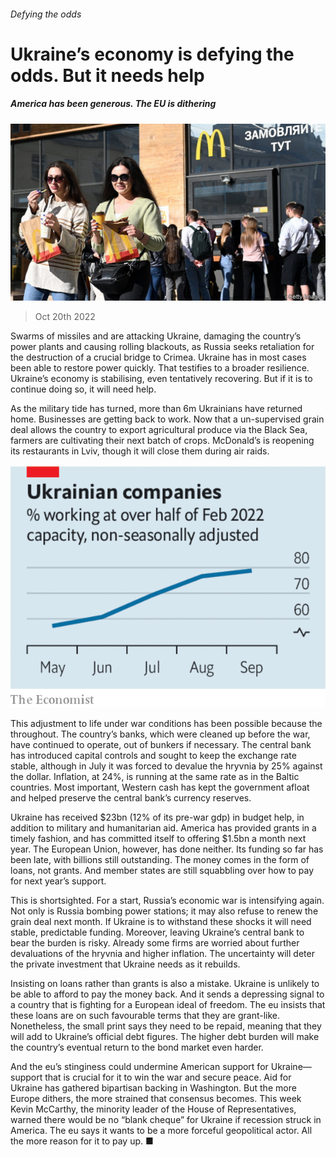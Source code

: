 ###### Defying the odds

# Ukraine’s economy is defying the odds. But it needs help 

##### America has been generous. The EU is dithering 

![image](images/20221022_LDP502.jpg) 

> Oct 20th 2022 

Swarms of missiles and  are attacking Ukraine, damaging the country’s power plants and causing rolling blackouts, as Russia seeks retaliation for the destruction of a crucial bridge to Crimea. Ukraine has in most cases been able to restore power quickly. That testifies to a broader resilience. Ukraine’s economy is stabilising, even tentatively recovering. But if it is to continue doing so, it will need help. 

As the military tide has turned, more than 6m Ukrainians have returned home. Businesses are getting back to work. Now that a un-supervised grain deal allows the country to export agricultural produce via the Black Sea, farmers are cultivating their next batch of crops. McDonald’s is reopening its restaurants in Lviv, though it will close them during air raids. 

![image](images/20221022_LDC454.png) 


This adjustment to life under war conditions has been possible because the  throughout. The country’s banks, which were cleaned up before the war, have continued to operate, out of bunkers if necessary. The central bank has introduced capital controls and sought to keep the exchange rate stable, although in July it was forced to devalue the hryvnia by 25% against the dollar. Inflation, at 24%, is running at the same rate as in the Baltic countries. Most important, Western cash has kept the government afloat and helped preserve the central bank’s currency reserves. 

Ukraine has received $23bn (12% of its pre-war gdp) in budget help, in addition to military and humanitarian aid. America has provided grants in a timely fashion, and has committed itself to offering $1.5bn a month next year. The European Union, however, has done neither. Its funding so far has been late, with billions still outstanding. The money comes in the form of loans, not grants. And member states are still squabbling over how to pay for next year’s support. 

This is shortsighted. For a start, Russia’s economic war is intensifying again. Not only is Russia bombing power stations; it may also refuse to renew the grain deal next month. If Ukraine is to withstand these shocks it will need stable, predictable funding. Moreover, leaving Ukraine’s central bank to bear the burden is risky. Already some firms are worried about further devaluations of the hryvnia and higher inflation. The uncertainty will deter the private investment that Ukraine needs as it rebuilds. 

Insisting on loans rather than grants is also a mistake. Ukraine is unlikely to be able to afford to pay the money back. And it sends a depressing signal to a country that is fighting for a European ideal of freedom. The eu insists that these loans are on such favourable terms that they are grant-like. Nonetheless, the small print says they need to be repaid, meaning that they will add to Ukraine’s official debt figures. The higher debt burden will make the country’s eventual return to the bond market even harder. 

And the eu’s stinginess could undermine American support for Ukraine—support that is crucial for it to win the war and secure peace. Aid for Ukraine has gathered bipartisan backing in Washington. But the more Europe dithers, the more strained that consensus becomes. This week Kevin McCarthy, the minority leader of the House of Representatives, warned there would be no “blank cheque” for Ukraine if recession struck in America. The eu says it wants to be a more forceful geopolitical actor. All the more reason for it to pay up. ■


